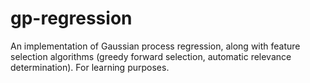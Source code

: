 # gp-regression
An implementation of Gaussian process regression, along with feature selection algorithms (greedy forward selection, automatic relevance determination). For learning purposes.
